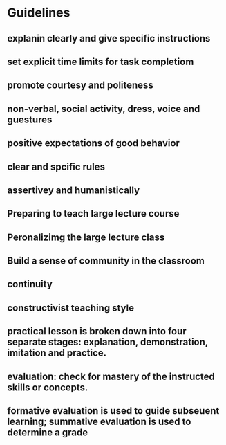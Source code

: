 # Guidelines
## explanin clearly and give specific instructions
## set explicit time limits for task completiom
## promote courtesy and politeness
## non-verbal, social activity, dress, voice and guestures
## positive expectations of good behavior
## clear and spcific rules
## assertivey and humanistically 
## Preparing to teach large lecture course
## Peronalizimg the large lecture class
## Build a sense of community in the classroom
## continuity
## constructivist teaching style
## practical lesson is broken down into four separate stages: explanation, demonstration, imitation and practice.
## evaluation: check for mastery of the instructed skills or concepts. 
## formative evaluation is used to guide subseuent learning; summative evaluation is used to determine a grade


